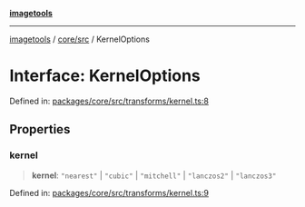 [**imagetools**](../../../README.md)

***

[imagetools](../../../modules.md) / [core/src](../README.md) / KernelOptions

# Interface: KernelOptions

Defined in: [packages/core/src/transforms/kernel.ts:8](https://github.com/JonasKruckenberg/imagetools/blob/87fff79acddac50a50f7aee7c6a68a0623fbc68f/packages/core/src/transforms/kernel.ts#L8)

## Properties

### kernel

> **kernel**: `"nearest"` \| `"cubic"` \| `"mitchell"` \| `"lanczos2"` \| `"lanczos3"`

Defined in: [packages/core/src/transforms/kernel.ts:9](https://github.com/JonasKruckenberg/imagetools/blob/87fff79acddac50a50f7aee7c6a68a0623fbc68f/packages/core/src/transforms/kernel.ts#L9)
